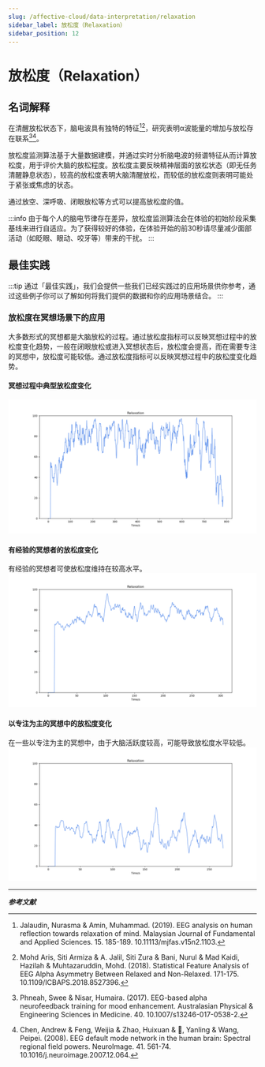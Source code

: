 ```yaml
---
slug: /affective-cloud/data-interpretation/relaxation
sidebar_label: 放松度（Relaxation）
sidebar_position: 12
---
```


# 放松度（Relaxation）

## 名词解释

在清醒放松状态下，脑电波具有独特的特征[^1][^2]，研究表明α波能量的增加与放松存在联系[^3][^4]。

放松度监测算法基于大量数据建模，并通过实时分析脑电波的频谱特征从而计算放松度，用于评价大脑的放松程度。放松度主要反映精神层面的放松状态（即无任务清醒静息状态），较高的放松度表明大脑清醒放松，而较低的放松度则表明可能处于紧张或焦虑的状态。

通过放空、深呼吸、闭眼放松等方式可以提高放松度的值。

:::info
由于每个人的脑电节律存在差异，放松度监测算法会在体验的初始阶段采集基线来进行自适应。为了获得较好的体验，在体验开始的前30秒请尽量减少面部活动（如眨眼、眼动、咬牙等）带来的干扰。
:::

## 最佳实践

:::tip
通过「最佳实践」，我们会提供一些我们已经实践过的应用场景供你参考，通过这些例子你可以了解如何将我们提供的数据和你的应用场景结合。
:::

### 放松度在冥想场景下的应用

大多数形式的冥想都是大脑放松的过程。通过放松度指标可以反映冥想过程中的放松度变化趋势，一般在闭眼放松或进入冥想状态后，放松度会提高，而在需要专注的冥想中，放松度可能较低。通过放松度指标可以反映冥想过程中的放松度变化趋势。

#### 冥想过程中典型放松度变化
![冥想过程中典型放松度变化](./image/relaxation-curve-in-typical-meditation.png)

#### 有经验的冥想者的放松度变化

有经验的冥想者可使放松度维持在较高水平。
![有经验的冥想者的放松度变化](./image/relaxation-curve-with-high-level.png)

#### 以专注为主的冥想中的放松度变化

在一些以专注为主的冥想中，由于大脑活跃度较高，可能导致放松度水平较低。
![以专注为主的冥想中的放松度变化](./image/relaxation-curve-in-attentive-meditation.png)

---

***参考文献***

[^1]: Jalaudin, Nurasma & Amin, Muhammad. (2019). EEG analysis on human reflection towards relaxation of mind. Malaysian Journal of Fundamental and Applied Sciences. 15. 185-189. 10.11113/mjfas.v15n2.1103.
[^2]: Mohd Aris, Siti Armiza & A. Jalil, Siti Zura & Bani, Nurul & Mad Kaidi, Hazilah & Muhtazaruddin, Mohd. (2018). Statistical Feature Analysis of EEG Alpha Asymmetry Between Relaxed and Non-Relaxed. 171-175. 10.1109/ICBAPS.2018.8527396.
[^3]: Phneah, Swee & Nisar, Humaira. (2017). EEG-based alpha neurofeedback training for mood enhancement. Australasian Physical & Engineering Sciences in Medicine. 40. 10.1007/s13246-017-0538-2.
[^4]: Chen, Andrew & Feng, Weijia & Zhao, Huixuan & 🌚, Yanling & Wang, Peipei. (2008). EEG default mode network in the human brain: Spectral regional field powers. NeuroImage. 41. 561-74. 10.1016/j.neuroimage.2007.12.064.
